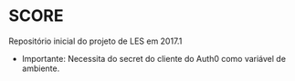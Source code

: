 # SCORE
Repositório inicial do projeto de LES em 2017.1

* Importante: Necessita do secret do cliente do Auth0 como variável de ambiente.